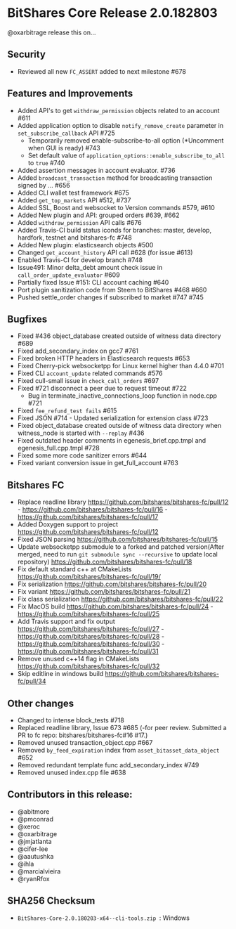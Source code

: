 # BitShares Core Release 2.0.182803

@oxarbitrage release this on...

## Security
* Reviewed all new `FC_ASSERT` added to next milestone #678

## Features and Improvements
* Added API's to get `withdraw_permission` objects related to an account #611
* Added application option to disable `notify_remove_create` parameter in `set_subscribe_callback` API #725
  - Temporarily removed enable-subscribe-to-all option (*Uncomment when GUI is ready) #743 
  - Set default value of `application_options::enable_subscribe_to_all` to `true` #740
* Added assertion messages in account evaluator. #736
* Added `broadcast_transaction` method for broadcasting transaction signed by … #656
* Added CLI wallet test framework #675
* Added `get_top_markets` API #512, #737
* Added SSL, Boost and websocket to Version commands #579, #610
* Added New plugin and API: grouped orders #639, #662
* Added `withdraw_permission` API calls #676
* Added Travis-CI build status iconds for branches: master, develop, hardfork, testnet and bitshares-fc #748
* Added New plugin: elasticsearch objects #500
* Changed `get_account_history` API call #628 (for issue #613)
* Enabled Travis-CI for develop branch #748
* Issue491: Minor delta_debt amount check issue in `call_order_update_evaluator` #609
* Partially fixed Issue #151: CLI account caching #640
* Port plugin sanitization code from Steem to BitShares #468 #660
* Pushed settle_order changes if subscribed to market #747 #745

## Bugfixes
* Fixed #436 object_database created outside of witness data directory #689
* Fixed add_secondary_index on gcc7 #761
* Fixed broken HTTP headers in Elasticsearch requests #653
* Fixed Cherry-pick websocketpp for Linux kernel higher than 4.4.0 #701
* Fixed CLI `account_update` related commands #576
* Fixed cull-small issue in `check_call_orders` #697
* Fixed #721 disconnect a peer due to request timeout #722
  - Bug in terminate_inactive_connections_loop function in node.cpp #721
* Fixed `fee_refund_test fails` #615
* Fixed JSON #714 - Updated serialization for extension class #723
* Fixed object_database created outside of witness data directory when witness_node is started with `--replay` #436
* Fixed outdated header comments in egenesis_brief.cpp.tmpl and egenesis_full.cpp.tmpl #728
* Fixed some more code sanitizer errors #644
* Fixed variant conversion issue in get_full_account #763

## Bitshares FC

* Replace readline library https://github.com/bitshares/bitshares-fc/pull/12 - https://github.com/bitshares/bitshares-fc/pull/16 - https://github.com/bitshares/bitshares-fc/pull/17
* Added Doxygen support to project https://github.com/bitshares/bitshares-fc/pull/12
* Fixed JSON parsing https://github.com/bitshares/bitshares-fc/pull/15
* Update websocketpp submodule to a forked and patched version(After merged, need to run `git submodule sync --recursive` to update local repository) https://github.com/bitshares/bitshares-fc/pull/18 
* Fix default standard c++ at CMakeLists https://github.com/bitshares/bitshares-fc/pull/19/ 
* Fix serialization https://github.com/bitshares/bitshares-fc/pull/20
* Fix variant https://github.com/bitshares/bitshares-fc/pull/21
* Fix class serialization https://github.com/bitshares/bitshares-fc/pull/22
* Fix MacOS build https://github.com/bitshares/bitshares-fc/pull/24 - https://github.com/bitshares/bitshares-fc/pull/25
* Add Travis support and fix output https://github.com/bitshares/bitshares-fc/pull/27 - https://github.com/bitshares/bitshares-fc/pull/28 - https://github.com/bitshares/bitshares-fc/pull/30 - https://github.com/bitshares/bitshares-fc/pull/31
* Remove unused c++14 flag in CMakeLists https://github.com/bitshares/bitshares-fc/pull/32
* Skip editline in windows build https://github.com/bitshares/bitshares-fc/pull/34


## Other changes
* Changed to intense block_tests #718
* Replaced readline library, Issue 673 #685 (-for peer review. Submitted a PR to fc repo: bitshares/bitshares-fc#16 #17.)
* Removed unused transaction_object.cpp #667
* Removed `by_feed_expiration` index from `asset_bitasset_data_object` #652
* Removed redundant template func add_secondary_index #749
* Removed unused index.cpp file #638


## Contributors in this release:
* @abitmore
* @pmconrad
* @xeroc
* @oxarbitrage
* @jmjatlanta 
* @cifer-lee
* @aautushka 
* @ihla
* @marcialvieira
* @ryanRfox

## SHA256 Checksum
* `BitShares-Core-2.0.180203-x64--cli-tools.zip `: Windows 


